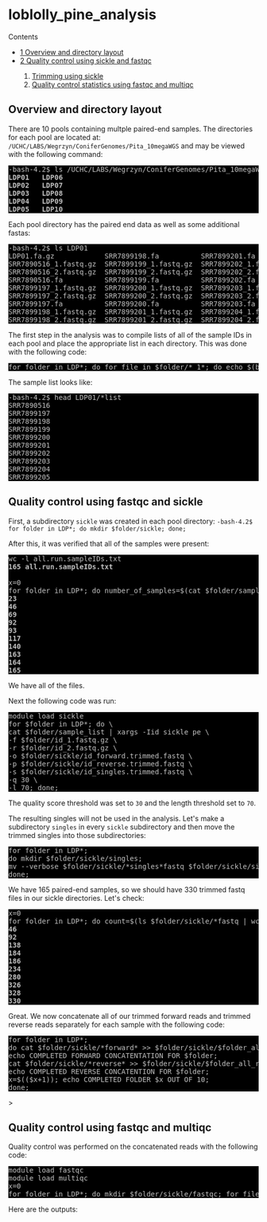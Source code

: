 # loblolly_pine_analysis


<div id="toc_container">
<p class="toc_title">Contents</p>
<ul class="toc_list">
<li><a href="#First_Point_Header">1 Overview and directory layout</>
<li><a href="#Second_Point_Header">2 Quality control using sickle and fastqc</a></li>
	<ol><li><a href="#sickle">Trimming using sickle</a></li>
		<li><a href="#fastqc">Quality control statistics using fastqc and multiqc</a></li></ol>
</ul>
  
  
<h2 id="First_Point_Header">Overview and directory layout</h2>

There are 10 pools containing multple paired-end samples. The directories for each pool are located at: `/UCHC/LABS/Wegrzyn/ConiferGenomes/Pita_10megaWGS` and may be viewed with the following command:

<pre style="color: silver; background: black;">-bash-4.2$ ls /UCHC/LABS/Wegrzyn/ConiferGenomes/Pita_10megaWGS/
<strong>LDP01   LDP06
LDP02   LDP07
LDP03   LDP08
LDP04   LDP09
LDP05   LDP10</strong></pre>

Each pool directory has the paired end data as well as some additional fastas:

<pre style="color: silver; background: black;">-bash-4.2$ ls LDP01
LDP01.fa.gz            SRR7899198.fa          SRR7899201.fa          SRR7899204.fa          SRR7899207.fa          SRR7899210.fa          SRR7899213.fa          SRR7899216.fa
SRR7890516_1.fastq.gz  SRR7899199_1.fastq.gz  SRR7899202_1.fastq.gz  SRR7899205_1.fastq.gz  SRR7899208_1.fastq.gz  SRR7899211_1.fastq.gz  SRR7899214_1.fastq.gz  SRR7899217_1.fastq.gz
SRR7890516_2.fastq.gz  SRR7899199_2.fastq.gz  SRR7899202_2.fastq.gz  SRR7899205_2.fastq.gz  SRR7899208_2.fastq.gz  SRR7899211_2.fastq.gz  SRR7899214_2.fastq.gz  SRR7899217_2.fastq.gz
SRR7890516.fa          SRR7899199.fa          SRR7899202.fa          SRR7899205.fa          SRR7899208.fa          SRR7899211.fa          SRR7899214.fa          SRR7899217.fa
SRR7899197_1.fastq.gz  SRR7899200_1.fastq.gz  SRR7899203_1.fastq.gz  SRR7899206_1.fastq.gz  SRR7899209_1.fastq.gz  SRR7899212_1.fastq.gz  SRR7899215_1.fastq.gz  SRR7899218_1.fastq.gz
SRR7899197_2.fastq.gz  SRR7899200_2.fastq.gz  SRR7899203_2.fastq.gz  SRR7899206_2.fastq.gz  SRR7899209_2.fastq.gz  SRR7899212_2.fastq.gz  SRR7899215_2.fastq.gz  SRR7899218_2.fastq.gz
SRR7899197.fa          SRR7899200.fa          SRR7899203.fa          SRR7899206.fa          SRR7899209.fa          SRR7899212.fa          SRR7899215.fa          SRR7899218.fa
SRR7899198_1.fastq.gz  SRR7899201_1.fastq.gz  SRR7899204_1.fastq.gz  SRR7899207_1.fastq.gz  SRR7899210_1.fastq.gz  SRR7899213_1.fastq.gz  SRR7899216_1.fastq.gz
SRR7899198_2.fastq.gz  SRR7899201_2.fastq.gz  SRR7899204_2.fastq.gz  SRR7899207_2.fastq.gz  SRR7899210_2.fastq.gz  SRR7899213_2.fastq.gz  SRR7899216_2.fastq.gz</strong></pre>

The first step in the analysis was to compile lists of all of the sample IDs in each pool and place the appropriate list in each directory. This was done with the following code:

<pre style="color: silver; background: black;">for folder in LDP*; do for file in $folder/*_1*; do echo $(basename $file _1.fastq.gz) >> $folder/sample_list; done; done;</pre>

The sample list looks like:
<pre style="color: silver; background: black;">
-bash-4.2$ head LDP01/*list
SRR7890516
SRR7899197
SRR7899198
SRR7899199
SRR7899200
SRR7899201
SRR7899202
SRR7899203
SRR7899204
SRR7899205</pre>

<h2 id="Second_Point_Header">Quality control using fastqc and sickle</h2>

First, a subdirectory `sickle` was created in each pool directory: `-bash-4.2$ for folder in LDP*; do mkdir $folder/sickle; done;`

After this, it was verified that all of the samples were present:

<pre style="color: silver; background: black;">wc -l all.run.sampleIDs.txt 
<strong>165 all.run.sampleIDs.txt</strong>

x=0
for folder in LDP*; do number_of_samples=$(cat $folder/sample_list | wc -l); ((x=x + number_of_samples)); echo $x; done;
<strong>23
46
69
92
93
117
140
163
164
165</strong></pre>

We have all of the files.

Next the following code was run:
<pre style="color: silver; background: black;">module load sickle
for $folder in LDP*; do \
cat $folder/sample_list | xargs -Iid sickle pe \
-f $folder/id_1.fastq.gz \
-r $folder/id_2.fastq.gz \
-o $folder/sickle/id_forward.trimmed.fastq \
-p $folder/sickle/id_reverse.trimmed.fastq \
-s $folder/sickle/id_singles.trimmed.fastq \
-q 30 \
-l 70; done;</pre>

The quality score threshold was set to `30` and the length threshold set to `70`.

The resulting singles will not be used in the analysis. Let's make a subdirectory `singles` in every `sickle` subdirectory and then move the trimmed singles into those subdirectories:
<pre style="color: silver; background: black;">
for folder in LDP*; 
do mkdir $folder/sickle/singles;
mv --verbose $folder/sickle/*singles*fastq $folder/sickle/singles;
done;</pre>

We have 165 paired-end samples, so we should have 330 trimmed fastq files in our sickle directories. Let's check:

<pre style="color: silver; background: black;">x=0
for folder in LDP*; do count=$(ls $folder/sickle/*fastq | wc -l); x=$((x+count)); echo $x; done;
<strong>46
92
138
184
186
234
280
326
328
330</strong></pre>

Great. We now concatenate all of our trimmed forward reads and trimmed reverse reads separately for each sample with the following code:

<pre style="color: silver; background: black;">
for folder in LDP*; 
do cat $folder/sickle/*forward* >> $folder/sickle/$folder_all_for.fastq; 
echo COMPLETED FORWARD CONCATENTATION FOR $folder; 
cat $folder/sickle/*reverse* >> $folder/sickle/$folder_all_rev.fastq; 
echo COMPLETED REVERSE CONCATENTION FOR $folder; 
x=$(($x+1)); echo COMPLETED FOLDER $x OUT OF 10; 
done;</pre>>


<h2 id="fastqc">Quality control using fastqc and multiqc</h2>

Quality control was performed on the concatenated reads with the following code:

<pre style="color: silver; background: black;">
module load fastqc
module load multiqc
x=0
for folder in LDP*; do mkdir $folder/sickle/fastqc; for file in $folder/sickle/*fastq; do fastqc $file --outdir=$folder/sickle/fastqc; mkdir $folder/sickle/multiqc; multiqc -f $folder/sickle/fastqc/ -o $folder/sickle/multiqc/;  done; x=$((x+1)); echo FASTQC PROCESSED FOLDER $X OUT OF 10; done;</pre>

Here are the outputs:

